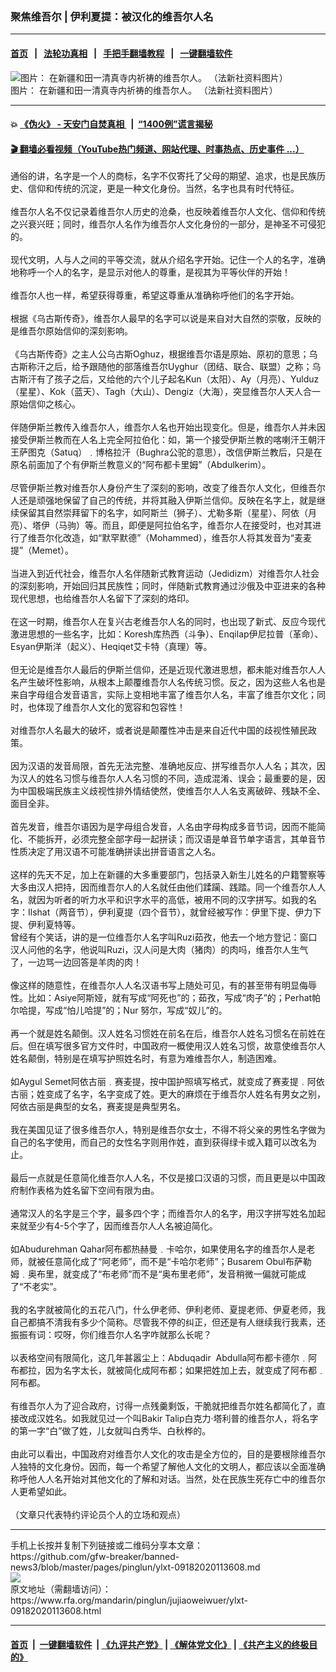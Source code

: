 ### 聚焦维吾尔 | 伊利夏提：被汉化的维吾尔人名
------------------------

#### [首页](https://github.com/gfw-breaker/banned-news3/blob/master/README.md) &nbsp;&nbsp;|&nbsp;&nbsp; [法轮功真相](https://github.com/begood0513/basic/blob/master/README.md)  &nbsp;&nbsp;|&nbsp;&nbsp; [手把手翻墙教程](https://github.com/gfw-breaker/guides/wiki)  &nbsp;&nbsp;|&nbsp;&nbsp; [一键翻墙软件](https://github.com/gfw-breaker/nogfw/blob/master/README.md)  



<div id="headerimg">
 <img alt="图片： 在新疆和田一清真寺内祈祷的维吾尔人。 （法新社资料图片）" src="https://www.rfa.org/mandarin/yataibaodao/shehui/hc-05042015104549.html/000_Hkg10175159.jpg/@@images/250a1358-59d8-4dc7-9fc8-cc652476ab96.jpeg" title="图片： 在新疆和田一清真寺内祈祷的维吾尔人。 （法新社资料图片）"/>
 <div id="headerimgcontents">
  <div id="headerimgcaption">
   <span>
    图片： 在新疆和田一清真寺内祈祷的维吾尔人。 （法新社资料图片）
   </span>
   <!-- zoomattribute -->
  </div>
  <!-- headerimgcaption -->
 </div>
 <!-- headerimagecontents -->
</div>

<hr/>


#### 💥 [《伪火》 - 天安门自焚真相 ](http://158.247.195.190:10000/videos/blog/weihuo.html)&nbsp; |&nbsp; [“1400例”谎言揭秘  ](http://158.247.195.190:10000/videos/blog/jiexi1400.html)

#### [ 🎬  翻墙必看视频（YouTube热门频道、网站代理、时事热点、历史事件 ...）](https://github.com/gfw-breaker/links/blob/master/banned.md)

<div id="storytext">
 <div>
  <div class="slot_header">
  </div>
 </div>
 <p>
  通俗的讲，名字是一个人的商标，名字不仅寄托了父母的期望、追求，也是民族历史、信仰和传统的沉淀，更是一种文化身份。当然，名字也具有时代特征。
  <br/>
  <br/>
  维吾尔人名不仅记录着维吾尔人历史的沧桑，也反映着维吾尔人文化、信仰和传统之兴衰兴旺；同时，维吾尔人名作为维吾尔人文化身份的一部分，是神圣不可侵犯的。
  <br/>
  <br/>
  现代文明，人与人之间的平等交流，就从介绍名字开始。记住一个人的名字，准确地称呼一个人的名字，是显示对他人的尊重，是视其为平等伙伴的开始！
  <br/>
  <br/>
  维吾尔人也一样，希望获得尊重，希望这尊重从准确称呼他们的名字开始。
  <br/>
  <br/>
  根据《乌古斯传奇》，维吾尔人最早的名字可以说是来自对大自然的崇敬，反映的是维吾尔原始信仰的深刻影响。
  <br/>
  <br/>
  《乌古斯传奇》之主人公乌古斯Oghuz，根据维吾尔语是原始、原初的意思；乌古斯称汗之后，给予跟随他的部落维吾尔Uyghur（团结、联合、联盟）之称；乌古斯汗有了孩子之后，又给他的六个儿子起名Kun（太阳）、Ay（月亮）、Yulduz（星星）、Kok（蓝天）、Tagh（大山）、Dengiz（大海），突显维吾尔人天人合一原始信仰之核心。
  <br/>
  <br/>
  伴随伊斯兰教传入维吾尔人，维吾尔人名也开始出现变化。但是，维吾尔人并未因接受伊斯兰教而在人名上完全阿拉伯化：如，第一个接受伊斯兰教的喀喇汗王朝汗王萨图克（Satuq）﹒博格拉汗（Bughra公驼的意思），改信伊斯兰教后，只是在原名前面加了个有伊斯兰教意义的“阿布都卡里姆”（Abdulkerim）。
  <br/>
  <br/>
  尽管伊斯兰教对维吾尔人身份产生了深刻的影响，改变了维吾尔人文化，但维吾尔人还是顽强地保留了自己的传统，并将其融入伊斯兰信仰。反映在名字上，就是继续保留其自然崇拜留下的名字，如阿斯兰（狮子）、尤勒多斯（星星）、阿依（月亮）、塔伊（马驹）等。而且，即便是阿拉伯名字，维吾尔人在接受时，也对其进行了维吾尔化改造，如“默罕默德”（Mohammed），维吾尔人将其发音为“麦麦提”（Memet）。
  <br/>
  <br/>
  当进入到近代社会，维吾尔人名伴随新式教育运动（Jedidizm）对维吾尔人社会的深刻影响，开始回归其民族性；同时，伴随新式教育通过沙俄及中亚进来的各种现代思想，也给维吾尔人名留下了深刻的烙印。
  <br/>
  <br/>
  在这一时期，维吾尔人在复兴古老维吾尔人名的同时，也出现了新式、反应今现代激进思想的一些名字，比如：Koresh库热西（斗争）、Enqilap伊尼拉普（革命）、Esyan伊斯洋（起义）、Heqiqet艾卡特（真理）等。
  <br/>
  <br/>
  但无论是维吾尔人最后的伊斯兰信仰，还是近现代激进思想，都未能对维吾尔人人名产生破坏性影响，从根本上颠覆维吾尔人名传统习惯。反之，因为这些人名也是来自字母组合发音语言，实际上变相地丰富了维吾尔人名，丰富了维吾尔文化；同时，也体现了维吾尔人文化的宽容和包容性！
  <br/>
  <br/>
  对维吾尔人名最大的破坏，或者说是颠覆性冲击是来自近代中国的歧视性殖民政策。
  <br/>
  <br/>
  因为汉语的发音局限，首先无法完整、准确地反应、拼写维吾尔人人名；其次，因为汉人的姓名习惯与维吾尔人人名习惯的不同，造成混淆、误会；最重要的是，因为中国极端民族主义歧视性排外情结使然，使维吾尔人人名支离破碎、残缺不全、面目全非。
  <br/>
  <br/>
  首先发音，维吾尔语因为是字母组合发音，人名由字母构成多音节词，因而不能简化、不能拆开，必须完整全部字母一起拼读；而汉语是单音节单字语言，其单音节性质决定了用汉语不可能准确拼读出拼音语言之人名。
  <br/>
  <br/>
  这样的先天不足，加上在新疆的大多重要部门，包括录入新生儿姓名的户籍警察等大多由汉人把持，因而维吾尔人的人名就任由他们蹂躏、践踏。同一个维吾尔人人名，就因为听者的听力水平和识字水平的高低，被用不同的汉字拼写。如我的名字：Ilshat（两音节），伊利夏提（四个音节），就曾经被写作：伊里下提、伊力下提、伊利夏特等。
  <br/>
  曾经有个笑话，讲的是一位维吾尔人名字叫Ruzi茹孜，他去一个地方登记：窗口汉人问他的名字，他说叫Ruzi，汉人问是大肉（猪肉）的肉吗，维吾尔人生气了，一边骂一边回答是羊肉的肉！
  <br/>
  <br/>
  像这样的随意性，在维吾尔人人名汉语书写上随处可见，有的甚至带有明显侮辱性。比如：Asiye阿斯娅，就有写成“阿死也”的；茹孜，写成“肉子”的；Perhat帕尔哈提，写成“怕儿哈提”的；Nur 努尔，写成“奴儿”的。
  <br/>
  <br/>
  再一个就是姓名颠倒。汉人姓名习惯姓在前名在后，维吾尔人姓名习惯名在前姓在后。但在填写很多官方文件时，中国政府一概使用汉人姓名习惯，故意使维吾尔人姓名颠倒，特别是在填写护照姓名时，有意为难维吾尔人，制造困难。
  <br/>
  <br/>
  如Aygul Semet阿依古丽﹒赛麦提，按中国护照填写格式，就变成了赛麦提﹒阿依古丽；姓变成了名字，名字变成了姓。更大的麻烦在于维吾尔人姓名有男女之别，阿依古丽是典型的女名，赛麦提是典型男名。
  <br/>
  <br/>
  我在美国见证了很多维吾尔人，特别是维吾尔女士，不得不将父亲的男性名字做为自己的名字使用，而自己的女性名字则用作姓，直到获得绿卡或入籍可以改名为止。
  <br/>
  <br/>
  最后一点就是任意简化维吾尔人人名，不仅是接口汉语的习惯，而且更是以中国政府制作表格为姓名留下空间有限为由。
  <br/>
  <br/>
  通常汉人的名字是三个字，最多四个字；而维吾尔人的名字，用汉字拼写姓名加起来就至少有4-5个字了，因而维吾尔人人名被迫简化。
  <br/>
  <br/>
  如Abudurehman Qahar阿布都热赫曼﹒卡哈尔，如果使用名字的维吾尔人是老师，就被任意简化成了“阿老师”，而不是“卡哈尔老师”；Busarem Obul布萨勒姆﹒奥布里，就变成了“布老师”而不是“奥布里老师”，发音稍微一偏就可能成了“不老实”。
  <br/>
  <br/>
  我的名字就被简化的五花八门，什么伊老师、伊利老师、夏提老师、伊夏老师，我自己都搞不清我有多少个简称。尽管我不停的纠正，但还是有人继续我行我素，还振振有词：哎呀，你们维吾尔人名字咋就那么长呢？
  <br/>
  <br/>
  以表格空间有限简化，这几年甚嚣尘上：Abduqadir  Abdulla阿布都卡德尔﹒阿布都拉，因为名字太长，就被简化成阿布都；如果把姓加上去，就变成了阿布都﹒阿布都。
  <br/>
  <br/>
  有维吾尔人为了迎合政府，讨得一点残羹剩饭，干脆就把维吾尔姓名都简化了，直接改成汉姓名。如我就见过一个叫Bakir Talip白克力·塔利普的维吾尔人，将名字的第一字“白”做了姓，儿女就叫白秀华、白秋桦的。
  <br/>
  <br/>
  由此可以看出，中国政府对维吾尔人文化的攻击是全方位的，目的是要根除维吾尔人独特的文化身份。因而，每一个希望了解他人文化的文明人，都应该以全面准确称呼他人人名开始对其他文化的了解和对话。当然，处在民族生死存亡中的维吾尔人更希望如此。
  <br/>
  <br/>
  （文章只代表特约评论员个人的立场和观点）
 </p>
</div>

<hr/>
手机上长按并复制下列链接或二维码分享本文章：<br/>
https://github.com/gfw-breaker/banned-news3/blob/master/pages/pinglun/ylxt-09182020113608.md <br/>
<a href='https://github.com/gfw-breaker/banned-news3/blob/master/pages/pinglun/ylxt-09182020113608.md'><img src='https://github.com/gfw-breaker/banned-news3/blob/master/pages/pinglun/ylxt-09182020113608.md.png'/></a> <br/>
原文地址（需翻墙访问）：https://www.rfa.org/mandarin/pinglun/jujiaoweiwuer/ylxt-09182020113608.html


------------------------
#### [首页](https://github.com/gfw-breaker/banned-news3/blob/master/README.md) &nbsp;|&nbsp; [一键翻墙软件](https://github.com/gfw-breaker/nogfw/blob/master/README.md) &nbsp;| [《九评共产党》](https://github.com/gfw-breaker/9ping.md/blob/master/README.md#九评之一评共产党是什么) | [《解体党文化》](https://github.com/gfw-breaker/jtdwh.md/blob/master/README.md) | [《共产主义的终极目的》](https://github.com/gfw-breaker/gczydzjmd.md/blob/master/README.md)


<img src='http://gfw-breaker.win/banned-news3/pages/pinglun/ylxt-09182020113608.md' width='0px' height='0px'/>